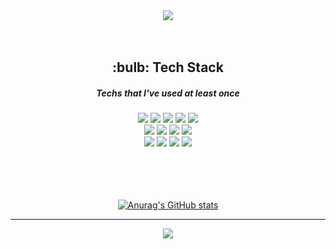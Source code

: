 
<div align="center">
  <a href="#"><img src="https://capsule-render.vercel.app/api?type=waving&color=auto&height=300&section=header&text=RYUDAESUNG&fontSize=90" /></a>
  <br /><br /><br />

  
  <h2>:bulb: Tech Stack</h2>
  <h5> Techs that I've used at least once </h5>
    <div class="stack">
      <a href="#"><img src="https://img.shields.io/badge/java-007396?style=flat&logo=java&logoColor=white"></a>
      <a href="#"><img src="https://img.shields.io/badge/Spring Boot-6DB33F?style=flat&logo=Spring Boot&logoColor=white"></a>
      <a href="#"><img src="https://img.shields.io/badge/Spring-6DB33F?style=flat&logo=Spring&logoColor=white"/></a>
      <a href="#"><img src="https://img.shields.io/badge/JavaScript-F7DF1E?style=flat&logo=JavaScript&logoColor=white"/></a>
     <a href="#"> <img src="https://img.shields.io/badge/Git-F05032?style=flat&logo=Git&logoColor=white"/></a>
      <br />
      <a href="#"><img src="https://img.shields.io/badge/Redis-DC382D?style=flat&logo=Redis&logoColor=white"/></a>
      <a href="#"><img src="https://img.shields.io/badge/MySQL-4479A1?style=flat&logo=MySQL&logoColor=white"/></a>
      <a href="#"><img src="https://img.shields.io/badge/Jpa-lightgrey?style=flat&logo=appveyor&logoColor=white"/></a>
      <a href="#"><img src="https://img.shields.io/badge/Swagger-85EA2D?style=flat&logo=Swagger&logoColor=white"/></a>
      <br />
      <a href="#"><img src="https://img.shields.io/badge/Docker-2496ED?style=flat&logo=Docker&logoColor=white"/></a>
      <a href="#"><img src="https://img.shields.io/badge/Amazon AWS-232F3E?style=flat&logo=Amazon AWS&logoColor=white"></a>
      <a href="#"><img src="https://img.shields.io/badge/Ubuntu-E95420?style=flat&logo=Ubuntu&logoColor=white"></a>
      <a href="#"><img src="https://img.shields.io/badge/Jenkins-D24939?style=flat&logo=Jenkins&logoColor=white"></a>
    </div>
   <br /><br /><br /><br />


<a href="#">![Anurag's GitHub stats](https://github-readme-stats.vercel.app/api?username=yskkkkkk&hide=stars,prs,issues,contribs&show_icons=true)</a>
<hr>
  <div>
   <a href="#"><img src="https://hits.seeyoufarm.com/api/count/incr/badge.svg?url=https%3A%2F%2Fgithub.com%2Fyskkkkkk%2Fhit-counter&count_bg=%233DC8BF&title_bg=%23555555&icon=staffbase.svg&icon_color=%233DC8BF&title=hits&edge_flat=false"/></a>
  </div>
</div>
<br /><br />
